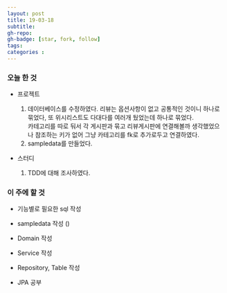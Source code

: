 ```yaml
---
layout: post
title: 19-03-18
subtitle: 
gh-repo: 
gh-badge: [star, fork, follow]
tags:  
categories :  
---
```


### 오늘 한 것 

* 프로젝트
    1. 데이터베이스를 수정하였다. 리뷰는 옵션사항이 없고 공통적인 것이니 하나로 묶었다, 또 위시리스트도 다대다를 여러개 뒀었는데 하나로 묶었다.  
    카테고리를 따로 둬서 각 게시판과 묶고 리뷰게시판에 연결해볼까 생각했었으나 참조하는 키가 없어 그냥 카테고리를 fk로 추가로두고 연결하였다.
    2. sampledata를 만들었다.

* 스터디
    1. TDD에 대해 조사하였다.

### 이 주에 할 것
 - 기능별로 필요한 sql 작성 
 - sampledata 작성 ()
 - Domain 작성
 - Service 작성
 - Repository, Table 작성 

 - JPA 공부
